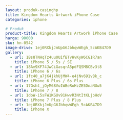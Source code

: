 ```yaml
---
layout: produk-casinghp
title: Kingdom Hearts Artwork iPhone Case
categories: iphone

# Produk
product-title: Kingdom Hearts Artwork iPhone Case
harga: 90000
sku: hn-0542
image-drive: 1ej0RXkjJmUpG6JbhqwWEgh_5cAKB47D9
gallery:
  - url: 1Bs8TNHqTz4uu0UifBTvHvKyW6CGIR7an
    title: iPhone 5 / 5s / SE
  - url: 18Am9XF74JwCiGasqrA5pdFQSM8CBv3t8
    title: iPhone 6 / 6s
  - url: 1fc40_a7jK4jkhUjMW4-e4jNv691vBk_c
    title: iPhone 6 Plus / 6s Plus
  - url: 17Gsht_jOyM68Vo1WBeRoHzZE5DnaNUw5
    title: iPhone 7 / 8
  - url: 1doW-i5sFW1KGUv91HwvR3NtItKLjbHoV
    title: iPhone 7 Plus / 8 Plus
  - url: 1ej0RXkjJmUpG6JbhqwWEgh_5cAKB47D9
    title: iPhone X
---
```

